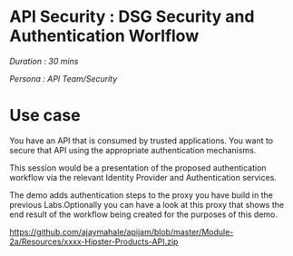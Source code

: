 # API Security : DSG Security and Authentication Worlflow

*Duration : 30 mins*

*Persona : API Team/Security*

# Use case

You have an API that is consumed by trusted applications. You want to secure that API using the appropriate authentication mechanisms. 

This session would be a presentation of the proposed authentication workflow via the relevant Identity Provider and Authentication services.

The demo adds authentication steps to the proxy you have build in the previous Labs.Optionally you can have a look at this proxy that shows the end result of the workflow being created for the purposes of this demo.

https://github.com/ajaymahale/apijam/blob/master/Module-2a/Resources/xxxx-Hipster-Products-API.zip
